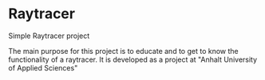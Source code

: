 # Raytracer
Simple Raytracer project

The main purpose for this project is to educate and to get to know the functionality of a raytracer.
It is developed as a project at "Anhalt University of Applied Sciences"
